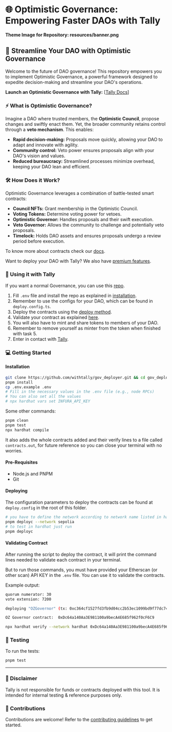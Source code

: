 
# 🌐 Optimistic Governance: Empowering Faster DAOs with Tally

**Theme Image for Repository: resources/banner.png**

## 🚀 Streamline Your DAO with Optimistic Governance

Welcome to the future of DAO governance! This repository empowers you to implement Optimistic Governance, a powerful framework designed to expedite decision-making and streamline your DAO's operations.

**Launch an Optimistic Governance with Tally:** [[Tally Docs](https://docs.tally.xyz/premium-features/optimistic-governance)]

### ⚡ What is Optimistic Governance?

Imagine a DAO where trusted members, the **Optimistic Council**, propose changes and swiftly enact them. Yet, the broader community retains control through a **veto mechanism**. This enables:

* **Rapid decision-making:** Proposals move quickly, allowing your DAO to adapt and innovate with agility.
* **Community control:** Veto power ensures proposals align with your DAO's vision and values.
* **Reduced bureaucracy:** Streamlined processes minimize overhead, keeping your DAO lean and efficient.

### 🛠 How Does it Work?

Optimistic Governance leverages a combination of battle-tested smart contracts:

* **Council NFTs:** Grant membership in the Optimistic Council.
* **Voting Tokens:** Determine voting power for vetoes.
* **Optimistic Governor:** Handles proposals and their swift execution.
* **Veto Governor:** Allows the community to challenge and potentially veto proposals.
* **Timelock:** Holds DAO assets and ensures proposals undergo a review period before execution.

To know more about contracts check our [docs](https://docs.tally.xyz).

Want to deploy your DAO with Tally? We also have [premium features](https://docs.tally.xyz/premium-features).

### 🧐 Using it with Tally

If you want a normal Governance, you can use this [repo](https://github.com/withtally/gov_deployer).

1. Fill `.env` file and install the repo as explained in [installation](#installation).
2. Remember to use the configs for your DAO, which can be found in `deploy.config.ts`.
3. Deploy the contracts using the [deploy method](#deploying).
4. Validate your contract as explained [here](#validating-contract).
5. You will also have to mint and share tokens to members of your DAO.
6. Remember to remove yourself as minter from the token when finished with task 5.
7. Enter in contact with [Tally](mailto:biz@tally.xyz).

### 💻 Getting Started

#### Installation

```bash
git clone https://github.com/withtally/gov_deployer.git && cd gov_deployer && git checkout new
pnpm install
cp .env.example .env
# Fill in the necessary values in the .env file (e.g., node RPCs)
# You can also set all the values 
# npx hardhat vars set INFURA_API_KEY
```

Some other commands:

```bash
pnpm clean
pnpm test
npx hardhat compile
```

It also adds the whole contracts added and their verify lines to a file called `contracts.out`, for future reference so you can close your terminal with no worries.

#### Pre-Requisites

- Node.js and PNPM
- Git

#### Deploying

The configuration parameters to deploy the contracts can be found at `deploy.config` in the root of this folder.

```bash
# you have to define the network according to network name listed in hardhat.config.ts
pnpm deployc --network sepolia
# to test in hardhat just run
pnpm deployc
```

#### Validating Contract

After running the script to deploy the contract, it will print the command lines needed to validate each contract in your terminal. 

But to run those commands, you must have provided your Etherscan (or other scan) API KEY in the `.env` file. You can use it to validate the contracts.

Example output:

```bash
quorum numerator: 30 
vote extension: 7200 

deploying "OZGovernor" (tx: 0xc364cf1527fd3fb9d04cc2b53ec1099bd9f77dc745d6932060a06b4fdb2f98f9)...: deployed at 0xDc64a140Aa3E981100a9becA4E685f962f0cF6C9 with 4800366 gas

OZ Governor contract:  0xDc64a140Aa3E981100a9becA4E685f962f0cF6C9

npx hardhat verify --network hardhat 0xDc64a140Aa3E981100a9becA4E685f962f0cF6C9 "EXAMPLE GROUP" 0xCf7Ed3AccA5a467e9e704C703E8D87F634fB0Fc9 0xe7f1725E7734CE288F8367e1Bb143E90bb3F0512 7200 50400 0 30 7200
```


### 🧪 Testing

To run the tests:

```bash
pnpm test
```
----------

### 🚨 Disclaimer

Tally is not responsible for funds or contracts deployed with this tool. It is intended for internal testing & reference purposes only.

### 🤝 Contributions

Contributions are welcome! Refer to the [contributing guidelines](CONTRIBUTING.md) to get started.
